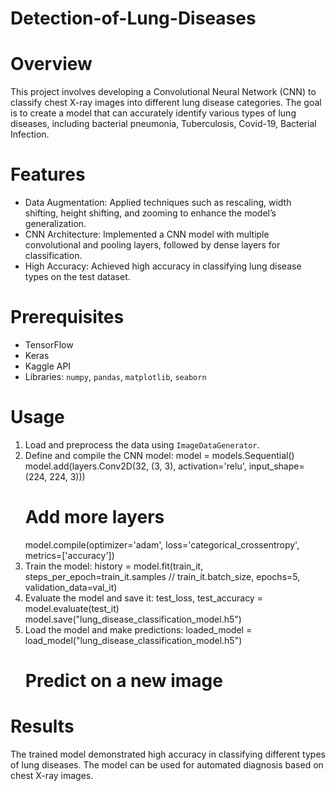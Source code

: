 # Detection-of-Lung-Diseases

# Overview
This project involves developing a Convolutional Neural Network (CNN) to classify chest X-ray images into different lung disease categories. The goal is to create a model that can accurately identify various types of lung diseases, including bacterial pneumonia, Tuberculosis, Covid-19, Bacterial Infection.

# Features
- Data Augmentation: Applied techniques such as rescaling, width shifting, height shifting, and zooming to enhance the model’s generalization.
- CNN Architecture: Implemented a CNN model with multiple convolutional and pooling layers, followed by dense layers for classification.
- High Accuracy: Achieved high accuracy in classifying lung disease types on the test dataset.

# Prerequisites
- TensorFlow
- Keras
- Kaggle API
- Libraries: `numpy`, `pandas`, `matplotlib`, `seaborn`

# Usage
1. Load and preprocess the data using `ImageDataGenerator`.
2. Define and compile the CNN model:
   model = models.Sequential()
   model.add(layers.Conv2D(32, (3, 3), activation='relu', input_shape=(224, 224, 3)))
   # Add more layers
   model.compile(optimizer='adam', loss='categorical_crossentropy', metrics=['accuracy'])
3. Train the model:
   history = model.fit(train_it, steps_per_epoch=train_it.samples // train_it.batch_size, epochs=5, validation_data=val_it)
4. Evaluate the model and save it:
   test_loss, test_accuracy = model.evaluate(test_it)
   model.save("lung_disease_classification_model.h5")
5. Load the model and make predictions:
   loaded_model = load_model("lung_disease_classification_model.h5")
   # Predict on a new image
   
# Results
The trained model demonstrated high accuracy in classifying different types of lung diseases. The model can be used for automated diagnosis based on chest X-ray images.